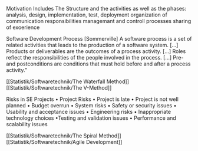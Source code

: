 Motivation
Includes The Structure and the activities as well as the phases:
analysis, design, implementation, test, deployment
organization of communication responsibilities 
managemant and controll processes
sharing of exoerience

Software Development Process [Sommerville]
A software process is a set of related activities
that leads to the production of a software system.
[...] Products or deliverables are the outcomes of
a process activity. [...] Roles reflect the
responsibilities of the people involved in the
process. [...] Pre- and postconditions are
conditions that must hold before and after a
process activity.”

[[Statistik/Softwaretechnik/The Waterfall Method]]
[[Statistik/Softwaretechnik/The V-Method]]

Risks in SE Projects
• Project Risks 
• Project is late 
• Project is not well planned 
• Budget overrun 
• System risks 
• Safety or security issues 
• Usability and acceptance issues 
• Engineering risks 
• Inappropriate technology choices 
•Testing and validation issues 
• Performance and scalability issues

[[Statistik/Softwaretechnik/The Spiral Method]]
[[Statistik/Softwaretechnik/Agile Development]]

